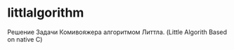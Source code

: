 # littlalgorithm

Решение Задачи Комивояжера алгоритмом Литтла. (Little Algorith Based on native C)
